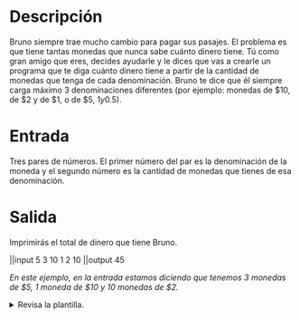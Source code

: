 # Descripción

Bruno siempre trae mucho cambio para pagar sus pasajes. El problema es que tiene tantas monedas que nunca sabe cuánto dinero tiene.
Tú como gran amigo que eres, decides ayudarle y le dices que vas a crearle un programa que te diga cuánto dinero tiene a partir de la cantidad de monedas que tenga de cada denominación. Bruno te dice que él siempre carga máximo 3 denominaciones diferentes (por ejemplo: monedas de $10, de $2 y de $1, o de $5, $1 y 0.5$).

# Entrada

Tres pares de números. El primer número del par es la denominación de la moneda y el segundo número es la cantidad de monedas que tienes de esa denominación.

# Salida

Imprimirás el total de dinero que tiene Bruno.

||input
5
3
10
1
2
10
||output
45

*En este ejemplo, en la entrada estamos diciendo que tenemos 3 monedas de $5, 1 moneda de $10 y 10 monedas de $2.*

<details>
	<summary>Revisa la plantilla.</summary>
	{{plantilla.py}}
</details>